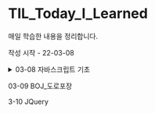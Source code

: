 # TIL_Today_I_Learned
매일 학습한 내용을 정리합니다.

작성 시작 - 22-03-08

<details>
    <summary>03-08 자바스크립트 기초</summary>
    <pre>호이스팅 개념
함수 선언문, 표현식, 생성자 함수의 차이
함수 매개변수의 전달인자
for in, of 차이
객체 생성, 값 변경, 추가, 제거
querySelector(), DOM, BOM 기초</pre>
</details>

03-09 BOJ_도로포장

3-10 JQuery

